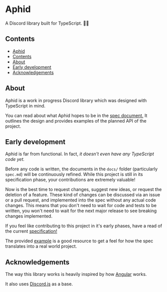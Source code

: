 # Aphid

A Discord library built for TypeScript. 🌱🦗

## Contents

+ [Aphid](#aphid)
+ [Contents](#contents)
+ [About](#about)
+ [Early development](#early-development)
+ [Acknowledgements](#acknowledgements)

## About

Aphid is a work in progress Discord library which was designed with TypeScript in mind.

You can read about what Aphid hopes to be in the [spec document.](docs/spec.md) It outlines the design and provides examples of the planned API of the project.

## Early development

Aphid is far from functional. In fact, *it doesn't even have any TypeScript code yet.*

Before any code is written, the documents in the `docs/` folder (particularly `spec.md`) will be continuously refined. While this project is still in its specification phase, your contributions are extremely valuable!

Now is the best time to request changes, suggest new ideas, or request the deletion of a feature. These kind of changes can be discussed via an issue or a pull request, and implemented into the spec without any actual code changes. This means that you don't need to wait for code and tests to be written, you won't need to wait for the next major release to see breaking changes implemented.

If you feel like contributing to this project in it's early phases, have a read of the current [specification!](docs/spec.md)

The provided [example](docs/example.md) is a good resource to get a feel for how the spec translates into a real world project.

## Acknowledgements

The way this library works is heavily inspired by how [Angular](https://angular.io/) works.

It also uses [Discord.js](https://discord.js.org/) as a base.
